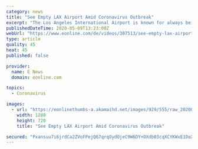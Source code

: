 ```yaml
---
category: news
title: "See Empty LAX Airport Amid Coronavirus Outbreak"
excerpt: "The Los Angeles International Airport is known for always being crazy busy. Watch as E!'s Melanie Bromley captures the ghost town while going to catch her departing flight."
publishedDateTime: 2020-05-09T13:23:00Z
webUrl: "https://www.eonline.com/de/videos/307513/see-empty-lax-airport-amid-coronavirus-outbreak"
type: article
quality: 45
heat: 45
published: false

provider:
  name: E News
  domain: eonline.com

topics:
  - Coronavirus

images:
  - url: "https://eonlinethumbs-a.akamaihd.net/images/929/555/raw_20200507_lax_307513_1280x720_1735099459801.jpg"
    width: 1280
    height: 720
    title: "See Empty LAX Airport Amid Coronavirus Outbreak"

secured: "Pxansuu7i6jrdCa2ZVoFPejQ67qrqOydOjeC9W6DY+OXdb03cqXCYKWxE1DoXbf/iovu/XjXi5AiSqgGyj67nJOgpwJhj3scv/X+VdPo+dwYa7ewYwvZvfEFnXoUyHB6U7ZupIpL+nkaHajBoGD9h0sn1wh/adAvAM2nf457Hlt+hkyu0B9KU7jTqd9ZHQCMYkG6e4qs4/S9v1owSPScAe5pqF3Kzxv/K7i71moJMBoSdVxPzYN3SQgrHJ/R5V4wB9d9pUpSuAEx8d08SmPWSUBszTaaGb9l8obtlpLY41626MM0uJTKWxGhXzrf7I0I;WwRkw8RzQJC57ZpEvor2cQ=="
---
```


